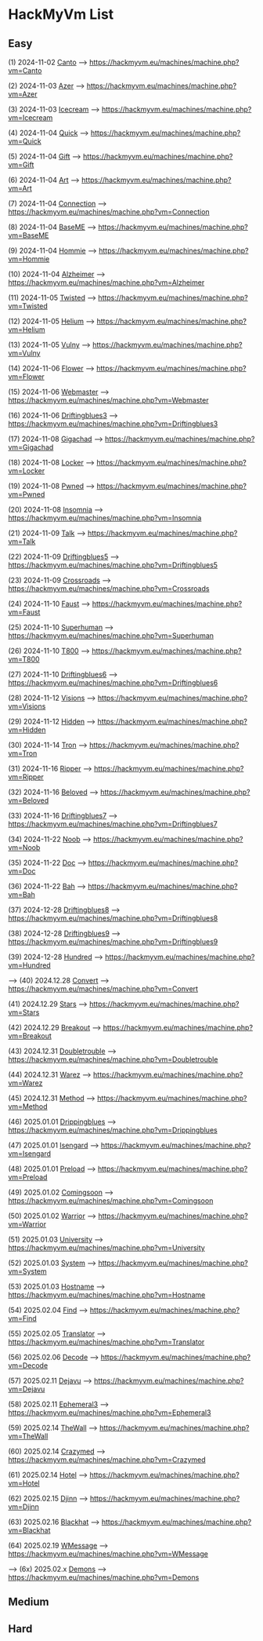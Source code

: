 # HackMyVm List

## Easy

(1) 2024-11-02 [Canto](./Canto.md) --> https://hackmyvm.eu/machines/machine.php?vm=Canto

(2) 2024-11-03 [Azer](./Azer.md) --> https://hackmyvm.eu/machines/machine.php?vm=Azer

(3) 2024-11-03 [Icecream](./Icecream.md) --> https://hackmyvm.eu/machines/machine.php?vm=Icecream

(4) 2024-11-04 [Quick](./Quick.md) --> https://hackmyvm.eu/machines/machine.php?vm=Quick

(5) 2024-11-04 [Gift](./Gift.md) --> https://hackmyvm.eu/machines/machine.php?vm=Gift

(6) 2024-11-04 [Art](./Art.md) --> https://hackmyvm.eu/machines/machine.php?vm=Art

(7) 2024-11-04 [Connection](./Connection.md) --> https://hackmyvm.eu/machines/machine.php?vm=Connection

(8) 2024-11-04 [BaseME](./BaseME.md) --> https://hackmyvm.eu/machines/machine.php?vm=BaseME

(9) 2024-11-04 [Hommie](./Hommie.md) --> https://hackmyvm.eu/machines/machine.php?vm=Hommie

(10) 2024-11-04 [Alzheimer](./Alzheimer.md) --> https://hackmyvm.eu/machines/machine.php?vm=Alzheimer

(11) 2024-11-05 [Twisted](./Twisted.md) --> https://hackmyvm.eu/machines/machine.php?vm=Twisted

(12) 2024-11-05 [Helium](./Helium.md) --> https://hackmyvm.eu/machines/machine.php?vm=Helium

(13) 2024-11-05 [Vulny](./Vulny.md) --> https://hackmyvm.eu/machines/machine.php?vm=Vulny

(14) 2024-11-06 [Flower](./Flower.md) --> https://hackmyvm.eu/machines/machine.php?vm=Flower

(15) 2024-11-06 [Webmaster](./Webmaster.md) --> https://hackmyvm.eu/machines/machine.php?vm=Webmaster

(16) 2024-11-06 [Driftingblues3](./Driftingblues3.md) --> https://hackmyvm.eu/machines/machine.php?vm=Driftingblues3

(17) 2024-11-08 [Gigachad](./Gigachad.md) --> https://hackmyvm.eu/machines/machine.php?vm=Gigachad

(18) 2024-11-08 [Locker](./Locker.md) --> https://hackmyvm.eu/machines/machine.php?vm=Locker

(19) 2024-11-08 [Pwned](./Pwned.md) --> https://hackmyvm.eu/machines/machine.php?vm=Pwned

(20) 2024-11-08 [Insomnia](./Insomnia.md) --> https://hackmyvm.eu/machines/machine.php?vm=Insomnia

(21) 2024-11-09 [Talk](./Talk.md) --> https://hackmyvm.eu/machines/machine.php?vm=Talk

(22) 2024-11-09 [Driftingblues5](./Driftingblues5.md) --> https://hackmyvm.eu/machines/machine.php?vm=Driftingblues5

(23) 2024-11-09 [Crossroads](./Crossroads.md) --> https://hackmyvm.eu/machines/machine.php?vm=Crossroads

(24) 2024-11-10 [Faust](./Faust.md) --> https://hackmyvm.eu/machines/machine.php?vm=Faust

(25) 2024-11-10 [Superhuman](./Superhuman.md) --> https://hackmyvm.eu/machines/machine.php?vm=Superhuman

(26) 2024-11-10 [T800](./T800.md) --> https://hackmyvm.eu/machines/machine.php?vm=T800

(27) 2024-11-10 [Driftingblues6](./Driftingblues6.md) --> https://hackmyvm.eu/machines/machine.php?vm=Driftingblues6

(28) 2024-11-12 [Visions](./Visions.md) --> https://hackmyvm.eu/machines/machine.php?vm=Visions

(29) 2024-11-12 [Hidden](./Hidden.md) --> https://hackmyvm.eu/machines/machine.php?vm=Hidden

(30) 2024-11-14 [Tron](./Tron.md) --> https://hackmyvm.eu/machines/machine.php?vm=Tron

(31) 2024-11-16 [Ripper](./Ripper.md) --> https://hackmyvm.eu/machines/machine.php?vm=Ripper

(32) 2024-11-16 [Beloved](./Beloved.md) --> https://hackmyvm.eu/machines/machine.php?vm=Beloved

(33) 2024-11-16 [Driftingblues7](./Driftingblues7.md) --> https://hackmyvm.eu/machines/machine.php?vm=Driftingblues7

(34) 2024-11-22 [Noob](./Noob.md) --> https://hackmyvm.eu/machines/machine.php?vm=Noob

(35) 2024-11-22 [Doc](./Doc.md) --> https://hackmyvm.eu/machines/machine.php?vm=Doc

(36) 2024-11-22 [Bah](./Bah.md) --> https://hackmyvm.eu/machines/machine.php?vm=Bah

(37) 2024-12-28 [Driftingblues8](./Driftingblues8.md) --> https://hackmyvm.eu/machines/machine.php?vm=Driftingblues8

(38) 2024-12-28 [Driftingblues9](./Driftingblues9.md) --> https://hackmyvm.eu/machines/machine.php?vm=Driftingblues9

(39) 2024-12-28 [Hundred](./Hundred.md) --> https://hackmyvm.eu/machines/machine.php?vm=Hundred

--> (40) 2024.12.28 [Convert](./Convert.md) --> https://hackmyvm.eu/machines/machine.php?vm=Convert

(41) 2024.12.29 [Stars](./Stars.md) --> https://hackmyvm.eu/machines/machine.php?vm=Stars

(42) 2024.12.29 [Breakout](./Breakout.md) --> https://hackmyvm.eu/machines/machine.php?vm=Breakout

(43) 2024.12.31 [Doubletrouble](./Doubletrouble.md) --> https://hackmyvm.eu/machines/machine.php?vm=Doubletrouble

(44) 2024.12.31 [Warez](./Warez.md) --> https://hackmyvm.eu/machines/machine.php?vm=Warez

(45) 2024.12.31 [Method](./Method.md) --> https://hackmyvm.eu/machines/machine.php?vm=Method

(46) 2025.01.01 [Drippingblues](./Drippingblues.md) --> https://hackmyvm.eu/machines/machine.php?vm=Drippingblues

(47) 2025.01.01 [Isengard](./Isengard.md) --> https://hackmyvm.eu/machines/machine.php?vm=Isengard

(48) 2025.01.01 [Preload](./Preload.md) --> https://hackmyvm.eu/machines/machine.php?vm=Preload

(49) 2025.01.02 [Comingsoon](./Comingsoon.md) --> https://hackmyvm.eu/machines/machine.php?vm=Comingsoon

(50) 2025.01.02 [Warrior](./Warrior.md) --> https://hackmyvm.eu/machines/machine.php?vm=Warrior

(51) 2025.01.03 [University](./University.md) --> https://hackmyvm.eu/machines/machine.php?vm=University

(52) 2025.01.03 [System](./System.md) --> https://hackmyvm.eu/machines/machine.php?vm=System

(53) 2025.01.03 [Hostname](./Hostname.md) --> https://hackmyvm.eu/machines/machine.php?vm=Hostname

(54) 2025.02.04 [Find](./Find.md) --> https://hackmyvm.eu/machines/machine.php?vm=Find

(55) 2025.02.05 [Translator](./Translator.md) --> https://hackmyvm.eu/machines/machine.php?vm=Translator

(56) 2025.02.06 [Decode](./Decode.md) --> https://hackmyvm.eu/machines/machine.php?vm=Decode

(57) 2025.02.11 [Dejavu](./Dejavu.md) --> https://hackmyvm.eu/machines/machine.php?vm=Dejavu

(58) 2025.02.11 [Ephemeral3](./Ephemeral3.md) --> https://hackmyvm.eu/machines/machine.php?vm=Ephemeral3

(59) 2025.02.14 [TheWall](./TheWall.md) --> https://hackmyvm.eu/machines/machine.php?vm=TheWall

(60) 2025.02.14 [Crazymed](./Crazymed.md) --> https://hackmyvm.eu/machines/machine.php?vm=Crazymed

(61) 2025.02.14 [Hotel](./Hotel.md) --> https://hackmyvm.eu/machines/machine.php?vm=Hotel

(62) 2025.02.15 [Djinn](./Djinn.md) --> https://hackmyvm.eu/machines/machine.php?vm=Djinn

(63) 2025.02.16 [Blackhat](./Blackhat.md) --> https://hackmyvm.eu/machines/machine.php?vm=Blackhat

(64) 2025.02.19 [WMessage](./WMessage.md) --> https://hackmyvm.eu/machines/machine.php?vm=WMessage

--> (6x) 2025.02.x [Demons](./Demons.md) --> https://hackmyvm.eu/machines/machine.php?vm=Demons

## Medium

## Hard
